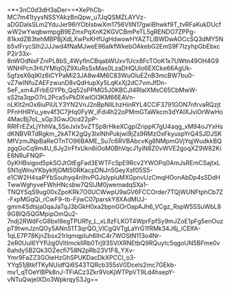 =*=3nC0d3dH3aDer==*XePhCb-MC7m41tyysNSSYAkzBnQpw_u7JqQSMZLAYVz-aDGDalsSLm2YduJer96iYObIsbwXm1756VlIN17gwiBhwkf9T_tvRFaKukDUcfwW2wYwqbwmpgB9EZmxPqXnK2KGVCBmPeTL5gRENDO7ZPPg-81kxdZB3tehMBPBjXdLXwPxKHfUgHdwowHYAZTLIBWDwAOCcSQ3dMY5Nb5vlFrycSIh2JJJwd4fNaMJweE96aIkfWkebOAkebG2EmS9F7IzyhpGbEbxcP2ir33x-8nWOdNxFZniPL8bS_4WyflnCBqabWUxv1Ucx8FcTOoK1x7UWtn49OH4G9WNHPcn3HUYMIqOjZ9XuRsSxMas0LzaDHQUlo6EXCke66AgUk-5gfzeX6qIKlz6iCYPaMi23JA8w4M6C83WuOIuEZnB3mcBW7bu0-vZ7wINfuZAEFzwunD8vQdHupXy5LqKxXj2dC7vmJfDn-SeF_xm4JFrbEGYPb_Qq52sPPMG5J0KBCJI4RlalXMsC65CbMwW-sS2ta3qpO7rL2Pca5vPkDXwIOI3KM66EAVn-nLKlt2nOx6iuPiULY3YN2VnJ2nBpNIlLhzHinRYL4CCiF3791GON7nfrvaRQzjtPFnHHRYu_yev4f3C7jHq0FyW_iFdi4h22oPMmGTaWkcm3dYAIXJviOrWwHo4MacBj7oL_sGp3GwJOcd22pP-RRlFrEZxLjYhhVa_5SeJxlx5vZTSp8rHkeXCgpIZrippK7gU4aqg_xM94oJYxHsdKNBVRTdRgkm_2kATK2gQy3lxINhPukjwi9jZs9RMzOxFkyuspYrQ4SJDJSKMfVzmJNpBaReOTnTO96BAME_Su7c6RVBAbcvKg8NMpmGVjYqjWudkkBQzgqGoCq9m4U_6Jy2irFfxUkn6iOoM0BhVqcJ1yiN8Z0vWVE2goqXZ9W82KiE6NRuFNQP-0yKHBsigod5pkSOJtGtEgFad3EWTFcSpE9Rcv2YWOPq0AmJsREmCSajtxLSN1qWnuYKbyklfjGMI50RKacpDNJn5GeyXsf05S5-e1CW2H4saPYbSouhyq4nIhvPGJslypIuMXGpnvUzCmqHOonAbDp4sSDdHTwwWghyveFWhHNcsbw7QSIJM0jwemadqSXa1-TNQYSqS9ug00xZpoKRk7O0UCWwpU9aGV6FCCOrder7TQjWUNFtphCb7Z-FxpMGqQi_rCwF9-tb-FjlwC07parskY8XAdMUJ-gmm4Sdtsja0qaJaTqJ3bGkH0xa2bpnGOrOapAJh6_VCgz_RspW5SSuWbL89G8IQi5QGMpipOmQu2-7ndj2RWdFcG8bxI8egTPURfy_L_xL8zFLKOT4WprFpfSy9mJZoE1pFg5enOuzpT9twnJznQOy5ANnS1T3qrQO_VlCgQVTgLaYrG1fRMk34J6j_iCElfA-1qLE7P78KjnZbsx21rlqmqpIuh6IhC4r7WOStN113o4Nr-2eR0UuI6YYPJqj0VltImckllRb0Trj93SVlXRNEtbQ9RQuytc5qgoUN5BFme0v6ahdy5B2Qk3OZecfi758N2pRb23V1F8_YXv-Ymr9FaZZ3GOieHzGhSPUKDacDkXPCCl_o3-YYq51jBtkfTKyNUidfQi6S43TQRcb355sV0DceIs2mc7GEkb-mv1_qTOeYlBPk8nJ-TFiACz3Zkr9VoKjWTPpVT9Ld4hsepY-vNTuQwjelXDo3WpkrqyS3Jg==